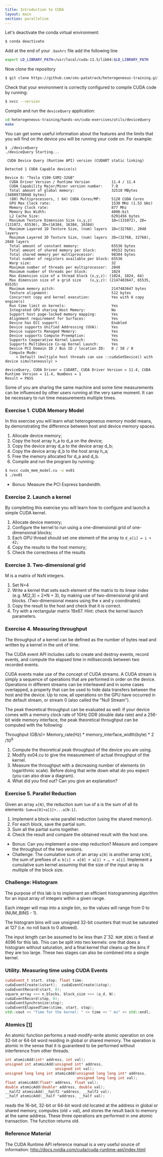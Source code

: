 ```yaml
---
title: Introduction to CUDA
layout: main
section: parallelism
---
```


Let's deactivate the conda virtual environment:

```bash
$ conda deactivate
```

Add at the end of your `.bashrc` file add the following line

```bash
export LD_LIBRARY_PATH=/usr/local/cuda-11.5/lib64:$LD_LIBRARY_PATH
```

Now clone the repository

```bash
$ git clone https://github.com/cms-patatrack/heterogeneous-training.git
```


Check that your environment is correctly configured to compile CUDA code by running:

```bash
$ nvcc --version
```

Compile and run the `deviceQuery` application:

```bash
cd heterogeneous-training/hands-on/cuda-exercises/utils/deviceQuery
make
```

You can get some useful information about the features and the limits that you will find on the device you will be running your code on. For example:

```
$ ./deviceQuery 
./deviceQuery Starting...

 CUDA Device Query (Runtime API) version (CUDART static linking)

Detected 1 CUDA Capable device(s)

Device 0: "Tesla V100-SXM2-32GB"
  CUDA Driver Version / Runtime Version          11.4 / 11.4
  CUDA Capability Major/Minor version number:    7.0
  Total amount of global memory:                 32510 MBytes (34089730048 bytes)
  (80) Multiprocessors, ( 64) CUDA Cores/MP:     5120 CUDA Cores
  GPU Max Clock rate:                            1530 MHz (1.53 GHz)
  Memory Clock rate:                             877 Mhz
  Memory Bus Width:                              4096-bit
  L2 Cache Size:                                 6291456 bytes
  Maximum Texture Dimension Size (x,y,z)         1D=(131072), 2D=(131072, 65536), 3D=(16384, 16384, 16384)
  Maximum Layered 1D Texture Size, (num) layers  1D=(32768), 2048 layers
  Maximum Layered 2D Texture Size, (num) layers  2D=(32768, 32768), 2048 layers
  Total amount of constant memory:               65536 bytes
  Total amount of shared memory per block:       49152 bytes
  Total shared memory per multiprocessor:        98304 bytes
  Total number of registers available per block: 65536
  Warp size:                                     32
  Maximum number of threads per multiprocessor:  2048
  Maximum number of threads per block:           1024
  Max dimension size of a thread block (x,y,z): (1024, 1024, 64)
  Max dimension size of a grid size    (x,y,z): (2147483647, 65535, 65535)
  Maximum memory pitch:                          2147483647 bytes
  Texture alignment:                             512 bytes
  Concurrent copy and kernel execution:          Yes with 6 copy engine(s)
  Run time limit on kernels:                     Yes
  Integrated GPU sharing Host Memory:            No
  Support host page-locked memory mapping:       Yes
  Alignment requirement for Surfaces:            Yes
  Device has ECC support:                        Enabled
  Device supports Unified Addressing (UVA):      Yes
  Device supports Managed Memory:                Yes
  Device supports Compute Preemption:            Yes
  Supports Cooperative Kernel Launch:            Yes
  Supports MultiDevice Co-op Kernel Launch:      Yes
  Device PCI Domain ID / Bus ID / location ID:   0 / 58 / 0
  Compute Mode:
     < Default (multiple host threads can use ::cudaSetDevice() with device simultaneously) >

deviceQuery, CUDA Driver = CUDART, CUDA Driver Version = 11.4, CUDA Runtime Version = 11.4, NumDevs = 1
Result = PASS
```

Some of you are sharing the same machine and some time measurements can be influenced by other users running at the very same moment. It can be necessary to run time measurements multiple times.

### Exercise 1. CUDA Memory Model

In this exercise you will learn what heterogeneous memory model means, by demonstrating the difference between host and device memory spaces.

1. Allocate device memory;
2. Copy the host array h_a to d_a on the device;
3. Copy the device array d_a to the device array d_b;
4. Copy the device array d_b to the host array h_a;
5. Free the memory allocated for d_a and d_b.
6. Compile and run the program by running:

```bash
$ nvcc cuda_mem_model.cu -o ex01
$ ./ex01
```

* Bonus: Measure the PCI Express bandwidth.

### Exercise 2. Launch a kernel

By completing this exercise you will learn how to configure and launch a simple CUDA kernel.

1. Allocate device memory;
2. Configure the kernel to run using a one-dimensional grid of one-dimensional blocks;
3. Each GPU thread should set one element of the array to `d_a[i] = i + 42;`
4. Copy the results to the host memory;
5. Check the correctness of the results

### Exercise 3. Two-dimensional grid

M is a matrix of NxN integers.

1. Set N=4
2. Write a kernel that sets each element of the matrix to its linear index (e.g. M[2,3] = 2*N + 3), by making use of two-dimensional grid and blocks. (Two-dimensional means using the x and y coordinates).
3. Copy the result to the host and check that it is correct.
4. Try with a rectangular matrix 19x67. Hint: check the kernel launch parameters.

### Exercise 4. Measuring throughput 

The throughput of a kernel can be defined as the number of bytes read and written by a kernel in the unit of time.

The CUDA event API includes calls to create and destroy events, record events, and compute the elapsed time in milliseconds between two recorded events.

CUDA events make use of the concept of CUDA streams. A CUDA stream is simply a sequence of operations that are performed in order on the device. Operations in different streams can be interleaved and in some cases overlapped, a property that can be used to hide data transfers between the host and the device. Up to now, all operations on the GPU have occurred in the default stream, or stream 0 (also called the "Null Stream").

The peak theoretical throughput can be evaluated as well: if your device comes with a memory clock rate of 1GHz DDR (double data rate) and a 256-bit wide memory interface, the peak theoretical throughput can be computed with the following:

Throughput (GB/s)= Memory_rate(Hz) * memory_interface_width(byte) * 2 /10<sup>9</sup>

1. Compute the theoretical peak throughput of the device you are using.
2. Modify ex04.cu to give the measurement of actual throughput of the kernel.
3. Measure the throughput with a decreasing number of elements (in logarithmic scale). Before doing that write down what do you expect (you can also draw a diagram).
4. What did you find out? Can you give an explanation?


### Exercise 5. Parallel Reduction

Given an array `a[N]`, the reduction sum `Sum` of a is the sum of all its elements: `Sum=a[0]+a[1]+...a[N-1]`.

1. Implement a block-wise parallel reduction (using the shared memory).
2. For each block, save the partial sum.
3. Sum all the partial sums together.
4. Check the result and compare the obtained result with the host one.

* Bonus: Can you implement a one-step reduction? Measure and compare the throughput of the two versions.
* Challenge: The cumulative sum of an array `a[N]` is another array `b[N]`, the sum of prefixes of `a`:
`b[i] = a[0] + a[1] + … + a[i]`. Implement a cumulative sum kernel assuming that the size of the input array is multiple of the block size.

### Challenge: Histogram

The purpose of this lab is to implement an efficient histogramming algorithm for an input array of integers within a given range.

Each integer will map into a single bin, so the values will range from 0 to (NUM_BINS - 1).

The histogram bins will use unsigned 32-bit counters that must be saturated at 127 (i.e. no roll back to 0 allowed).

The input length can be assumed to be less than 2ˆ32. `NUM_BINS` is fixed at 4096 for this lab.
This can be split into two kernels: one that does a histogram without saturation, and a final kernel that cleans up the bins if they are too large. These two stages can also be combined into a single kernel.

### Utility. Measuring time using CUDA Events

```C++
cudaEvent_t start, stop; float time;
cudaEventCreate(&start);  cudaEventCreate(&stop);
cudaEventRecord(start, 0);
square_array <<< n_blocks, block_size >>> (a_d, N);
cudaEventRecord(stop, 0);
cudaEventSynchronize(stop);
cudaEventElapsedTime(&time, start, stop);
std::cout << "Time for the kernel: " << time << " ms" << std::endl;
```



### Atomics <a href="https://docs.nvidia.com/cuda/cuda-c-programming-guide/index.html#atomic-functions" target="_blank">[1]</a>

An atomic function performs a read-modify-write atomic operation on one 32-bit or 64-bit word residing in global or shared memory.
The operation is atomic in the sense that it is guaranteed to be performed without interference from other threads.

```C++
int atomicAdd(int* address, int val);
unsigned int atomicAdd(unsigned int* address,
                       unsigned int val);
unsigned long long int atomicAdd(unsigned long long int* address,
                                 unsigned long long int val);
float atomicAdd(float* address, float val);
double atomicAdd(double* address, double val);
__half2 atomicAdd(__half2 *address, __half2 val);
__half atomicAdd(__half *address, __half val);
```

reads the 16-bit, 32-bit or 64-bit word old located at the address in global or shared memory, computes (old + val), and stores the result back to memory at the same address. These three operations are performed in one atomic transaction. The function returns old.

### Reference Material

The CUDA Runtime API reference manual is a very useful source of information:
<a href="http://docs.nvidia.com/cuda/cuda-runtime-api/index.html" target="_blank">http://docs.nvidia.com/cuda/cuda-runtime-api/index.html</a>
